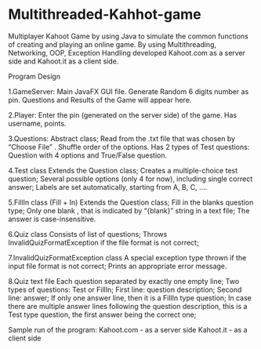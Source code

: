 # Multithreaded-Kahhot-game

Multiplayer Kahoot Game by using Java to simulate the common functions of creating and playing an online game. 
By using Multithreading, Networking, OOP, Exception Handling developed Kahoot.com as a server side and Kahoot.it as a client side. 

Program Design

1.GameServer:
Main JavaFX GUI file.
Generate Random 6 digits number as pin.
Questions and Results of the Game will appear here.


2.Player:
Enter the pin (generated on the server side) of the game.
Has username, points.

3.Questions:
Abstract class;
Read from the .txt file that was chosen by “Choose File” .
Shuffle order of the options.
Has 2 types of Test questions: Question with 4 options and True/False question.

4.Test class
Extends the Question class;
Creates a multiple-choice test question;
Several possible options (only 4 for now), including single correct answer;
Labels are set automatically, starting from A, B, C, ….

5.FillIn class (Fill + In)
Extends the Question class;
Fill in the blanks question type;
Only one blank , that is indicated by “{blank}” string in a text file;
The answer is case-insensitive.

6.Quiz class
Consists of list of questions;
Throws InvalidQuizFormatException if the file format is not correct; 

7.InvalidQuizFormatException class
A special exception type thrown if the input file format is not correct;
Prints an appropriate error message.

8.Quiz text file
Each question separated by exactly one empty line;
Two types of questions: Test or FillIn;
First line: question description; Second line: answer;
If only one answer line, then it is a FillIn type question;
In case there are multiple answer lines following the question description, this is a Test type question, the first answer being the correct one;

Sample run of the program:
Kahoot.com - as a server side
Kahoot.it - as a client side 



